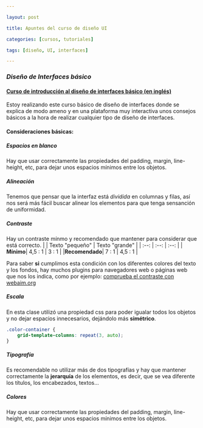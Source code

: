 ```yaml
---

layout: post

title: Apuntes del curso de diseño UI

categories: [cursos, tutoriales]

tags: [diseño, UI, interfaces]

---
```


### _Diseño de Interfaces básico_
####  [Curso de introducción al diseño de interfaces básico (en inglés)](https://scrimba.com/g/gdesign)

Estoy realizando este curso básico de diseño de interfaces donde se explica de modo ameno y en una plataforma muy interactiva unos consejos básicos a la hora de realizar cualquier tipo de diseño de interfaces.

#### Consideraciones básicas:
##### Espacios en blanco
Hay que usar correctamente las propiedades del padding, margin, line-height, etc, para dejar unos espacios mínimos entre los objetos.
##### Alineación
Tenemos que pensar que la interfaz está *dividida* en columnas y filas, así nos será más fácil buscar alinear los elementos para que tenga sensanción de uniformidad.
##### Contraste
Hay un contraste mínmo y recomendado que mantener para considerar que está correcto.
|  | Texto "pequeño" | Texto "grande" |
| :--: |  :--: | :--: |
| **Mínimo**| 4,5 : 1 | 3 : 1 |
|**Recomendado**| 7 : 1 | 4,5 : 1 |

Para saber **si** cumplimos esta condición con los diferentes colores del texto y los fondos, hay muchos plugins para navegadores web o páginas web que nos los indica, como por ejemplo: [comprueba el contraste con webaim.org](https://webaim.org/resources/contrastchecker/)
##### Escala
En esta clase utilizó una propiedad css para poder igualar todos los objetos y no dejar espacios innecesarios, dejándolo más **simétrico**.
```css
.color-container {
    grid-template-columns: repeat(3, auto);
}
```
##### Tipografía
Es recomendable no utilizar más de dos tipografías y hay que mantener correctamente la **jerarquía** de los elementos, es decir, que se vea diferente los títulos, los encabezados, textos...

##### Colores
Hay que usar correctamente las propiedades del padding, margin, line-height, etc, para dejar unos espacios mínimos entre los objetos.



<!--stackedit_data:
eyJoaXN0b3J5IjpbLTE5NTIzMTU5MzgsLTIwNTU4OTI3MTIsOD
c1NjU5NjYxXX0=
-->